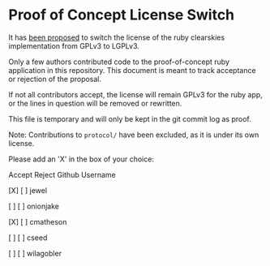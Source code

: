 Proof of Concept License Switch
===============================

It has [been proposed](https://groups.google.com/d/msg/clearskies-dev/sTlXzBO4IUY/yoeQHGDwbjEJ)
to switch the license of the ruby clearskies implementation from GPLv3 to
LGPLv3.

Only a few authors contributed code to the proof-of-concept ruby application in
this repository.  This document is meant to track acceptance or rejection of
the proposal.

If not all contributors accept, the license will remain GPLv3 for the ruby app,
or the lines in question will be removed or rewritten.

This file is temporary and will only be kept in the git commit log as proof.

Note: Contributions to `protocol/` have been excluded, as it is under its own
license.



Please add an 'X' in the box of your choice:

Accept Reject  Github Username

 [X]    [ ]    jewel

 [ ]    [ ]    onionjake

 [X]    [ ]    cmatheson

 [ ]    [ ]    cseed

 [ ]    [ ]    wilagobler

